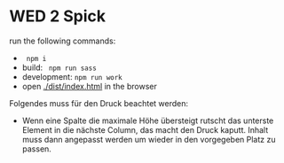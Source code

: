 # WED 2 Spick 
run the following commands: 
- `` npm i``
- build: `` npm run sass``
- development: `` npm run work ``
- open [./dist/index.html](./dist/index.html) in the browser

Folgendes muss für den Druck beachtet werden: 
- Wenn eine Spalte die maximale Höhe übersteigt rutscht das unterste Element in die nächste Column, das macht den Druck kaputt. Inhalt muss dann angepasst werden um wieder in den vorgegeben Platz zu passen. 